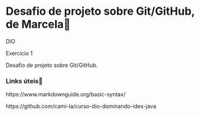 # Desafio de projeto sobre Git/GitHub, de Marcela💮
<p>DIO
</p>
<p>Exercício 1
</p>
<p>Desafio de projeto sobre Git/GitHub.
</p>

### **Links úteis**📝
<p>https://www.markdownguide.org/basic-syntax/</p>
<p>https://github.com/cami-la/curso-dio-dominando-ides-java</p>
